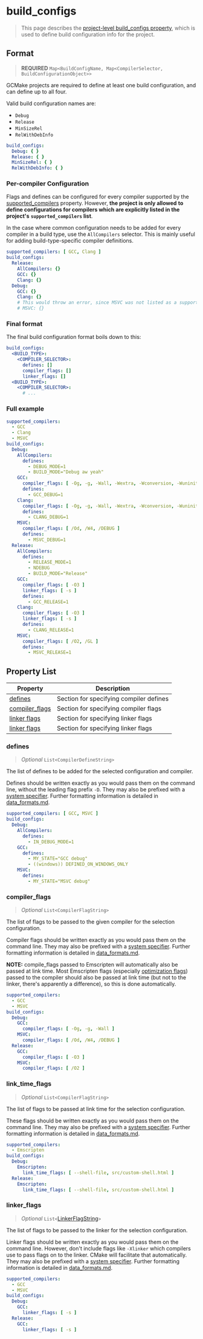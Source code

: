# build_configs

> This page describes the [project-level build_configs property](properties_list.md#build_configs), which is
> used to define build configuration info for the project.

## Format

> **REQUIRED** `Map<BuildConfigName, Map<CompilerSelector, BuildConfigurationObject>>`

GCMake projects are required to define at least one build configuration, and can define up to all four.

Valid build configuration names are:

- `Debug`
- `Release`
- `MinSizeRel`
- `RelWithDebInfo`

``` yaml
build_configs:
  Debug: { }
  Release: { }
  MinSizeRel: { }
  RelWithDebInfo: { }
```

### Per-compiler Configuration

Flags and defines can be configured for every compiler supported by the
[supported_compilers](properties_list.md#supported_compilers) property. However, **the project is only allowed**
**to define configurations for compilers which are explicitly listed in the project's**
**`supported_compilers` list**.

In the case where common configuration needs to be added for every compiler in a build type, use the
`AllCompilers` selector. This is mainly useful for adding build-type-specific compiler definitions.

``` yaml
supported_compilers: [ GCC, Clang ]
build_configs:
  Release:
    AllCompilers: {}
    GCC: {}
    Clang: {}
  Debug:
    GCC: {}
    Clang: {}
    # This would throw an error, since MSVC was not listed as a supported compiler.
    # MSVC: {}
```

### Final format

The final build configuration format boils down to this:

``` yaml
build_configs:
  <BUILD_TYPE>:
    <COMPILER_SELECTOR>:
      defines: []
      compiler_flags: []
      linker_flags: []
  <BUILD_TYPE>:
    <COMPILER_SELECTOR>:
      # ...
```

### Full example

``` yaml
supported_compilers:
  - GCC
  - Clang
  - MSVC
build_configs:
  Debug:
    AllCompilers:
      defines:
        - DEBUG_MODE=1
        - BUILD_MODE="Debug aw yeah"
    GCC:
      compiler_flags: [ -Og, -g, -Wall, -Wextra, -Wconversion, -Wuninitialized, -pedantic, -pedantic-errors]
      defines:
        - GCC_DEBUG=1
    Clang:
      compiler_flags: [ -Og, -g, -Wall, -Wextra, -Wconversion, -Wuninitialized, -pedantic, -pedantic-errors]
      defines:
        - CLANG_DEBUG=1
    MSVC:
      compiler_flags: [ /Od, /W4, /DEBUG ]
      defines:
        - MSVC_DEBUG=1
  Release:
    AllCompilers:
      defines:
        - RELEASE_MODE=1
        - NDEBUG
        - BUILD_MODE="Release"
    GCC:
      compiler_flags: [ -O3 ]
      linker_flags: [ -s ]
      defines:
        - GCC_RELEASE=1
    Clang:
      compiler_flags: [ -O3 ]
      linker_flags: [ -s ]
      defines:
        - CLANG_RELEASE=1
    MSVC:
      compiler_flags: [ /O2, /GL ]
      defines:
        - MSVC_RELEASE=1
```

## Property List

| Property | Description |
| -------- | ----------- |
| [defines](#defines) | Section for specifying compiler defines |
| [compiler_flags](#compiler_flags) | Section for specifying compiler flags |
| [linker flags](#link_time_flags) | Section for specifying linker flags |
| [linker flags](#linker_flags) | Section for specifying linker flags |

### defines

> *Optional* `List<CompilerDefineString>`

The list of defines to be added for the selected configuration and compiler.

Defines should be written exactly as you would pass them on the command line, without the
leading flag prefix `-D`.  They may also be prefixed with a
[system specifier](../data_formats.md#system-specifier). Further formatting information is detailed
in [data_formats.md](../data_formats.md#compiler-defines).

``` yaml
supported_compilers: [ GCC, MSVC ]
build_configs:
  Debug:
    AllCompilers:
      defines:
        - IN_DEBUG_MODE=1
    GCC:
      defines:
        - MY_STATE="GCC debug"
        - ((windows)) DEFINED_ON_WINDOWS_ONLY
    MSVC:
      defines:
        - MY_STATE="MSVC debug"
```

### compiler_flags

> *Optional* `List<CompilerFlagString>`

The list of flags to be passed to the given compiler for the selection configuration.

Compiler flags should be written exactly as you would pass them on the command line.
They may also be prefixed with a [system specifier](../data_formats.md#system-specifier).
Further formatting information is detailed in [data_formats.md](../data_formats.md#compiler-flags).

**NOTE:** compile_flags passed to Emscripten will automatically also be passed at link time.
Most Emscripten flags (especially [optimization flags](https://emscripten.org/docs/compiling/Building-Projects.html#building-projects-with-optimizations))
passed to the compiler should also be passed at link time (but not to the linker, there's apparently a
difference), so this is done automatically.

``` yaml
supported_compilers:
  - GCC
  - MSVC
build_configs:
  Debug:
    GCC:
      compiler_flags: [ -Og, -g, -Wall ]
    MSVC:
      compiler_flags: [ /Od, /W4, /DEBUG ]
  Release:
    GCC:
      compiler_flags: [ -O3 ]
    MSVC:
      compiler_flags: [ /O2 ]
```

### link_time_flags

> *Optional* `List<CompilerFlagString>`

The list of flags to be passed at link time for the selection configuration.

These flags should be written exactly as you would pass them on the command line.
They may also be prefixed with a [system specifier](../data_formats.md#system-specifier).
Further formatting information is detailed in [data_formats.md](../data_formats.md#compiler-flags).

``` yaml
supported_compilers:
  - Emscripten
build_configs:
  Debug:
    Emscripten:
      link_time_flags: [ --shell-file, src/custom-shell.html ]
  Release:
    Emscripten:
      link_time_flags: [ --shell-file, src/custom-shell.html ]
```

### linker_flags

> *Optional* `List<`[LinkerFlagString](../data_formats.md#linker-flags)`>`

The list of flags to be passed to the linker for the selection configuration.

Linker flags should be written exactly as you would pass them on the command line.
However, don't include flags like `-Xlinker` which compilers use to pass flags on to the linker.
CMake will facilitate that automatically.
They may also be prefixed with a [system specifier](../data_formats.md#system-specifier).
Further formatting information is detailed in [data_formats.md](../data_formats.md#linker-flags).

``` yaml
supported_compilers:
  - GCC
  - MSVC
build_configs:
  Debug:
    GCC:
      linker_flags: [ -s ]
  Release:
    GCC:
      linker_flags: [ -s ]
```
